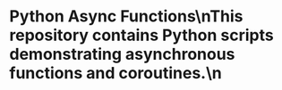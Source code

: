 # Python Async Functions\nThis repository contains Python scripts demonstrating asynchronous functions and coroutines.\n
